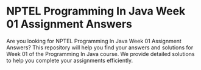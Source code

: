 # NPTEL Programming In Java Week 01 Assignment Answers

Are you looking for NPTEL Programming In Java Week 01 Assignment Answers? This repository will help you find your answers and solutions for Week 01 of the Programming In Java course. We provide detailed solutions to help you complete your assignments efficiently.
